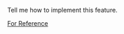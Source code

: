 Tell me how to implement this feature.





[For Reference](https://ajaynegi.notion.site/Uttarakhand-Website-4713f6589ea44011ac9e1f096216b3e9?pvs=4)

